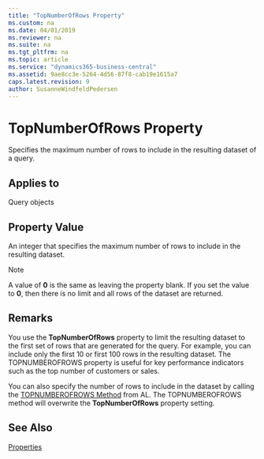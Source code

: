 ```yaml
---
title: "TopNumberOfRows Property"
ms.custom: na
ms.date: 04/01/2019
ms.reviewer: na
ms.suite: na
ms.tgt_pltfrm: na
ms.topic: article
ms.service: "dynamics365-business-central"
ms.assetid: 9ae8cc3e-5264-4d56-87f8-cab19e1615a7
caps.latest.revision: 9
author: SusanneWindfeldPedersen
---
```


 

# TopNumberOfRows Property
Specifies the maximum number of rows to include in the resulting dataset of a query.  
  
## Applies to  
 Query objects  
  
## Property Value  
 An integer that specifies the maximum number of rows to include in the resulting dataset.  
  
> [!NOTE]  
>  A value of **0** is the same as leaving the property blank. If you set the value to **0**, then there is no limit and all rows of the dataset are returned.  
  
## Remarks  
 You use the **TopNumberOfRows** property to limit the resulting dataset to the first set of rows that are generated for the query. For example, you can include only the first 10 or first 100 rows in the resulting dataset. The TOPNUMBEROFROWS property is useful for key performance indicators such as the top number of customers or sales.  
  
 You can also specify the number of rows to include in the dataset by calling the [TOPNUMBEROFROWS Method](../methods/devenv-TOPNUMBEROFROWS-method.md) from AL. The TOPNUMBEROFROWS method will overwrite the **TopNumberOfRows** property setting.  
  
## See Also  
 [Properties](devenv-properties.md)